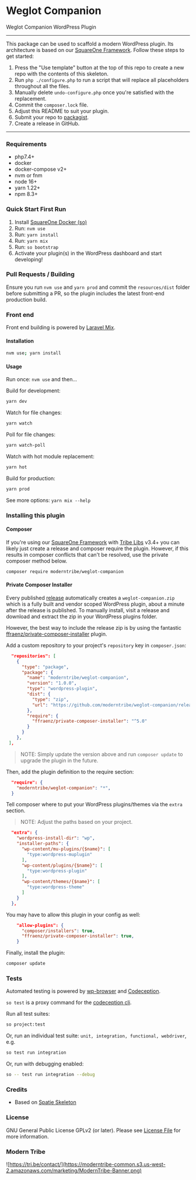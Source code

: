 # Weglot Companion

Weglot Companion WordPress Plugin

---
This package can be used to scaffold a modern WordPress plugin. Its architecture is based on our [SquareOne Framework](https://github.com/moderntribe/square-one). Follow these steps to get started:

1. Press the "Use template" button at the top of this repo to create a new repo with the contents of this skeleton.
2. Run `php ./configure.php` to run a script that will replace all placeholders throughout all the files.
3. Manually delete `undo-configure.php` once you're satisfied with the replacement.
4. Commit the `composer.lock` file.
5. Adjust this README to suit your plugin.
6. Submit your repo to [packagist](https://packagist.org/).
7. Create a release in GitHub.
---

### Requirements
- php7.4+
- docker
- docker-compose v2+
- nvm or fnm
- node 16+
- yarn 1.22+
- npm 8.3+

### Quick Start First Run

1. Install [SquareOne Docker (so)](https://github.com/moderntribe/square1-global-docker#squareone-docker)
2. Run: `nvm use`
3. Run: `yarn install`
4. Run: `yarn mix`
5. Run: `so bootstrap`
6. Activate your plugin(s) in the WordPress dashboard and start developing!

### Pull Requests / Building

Ensure you run `nvm use` and `yarn prod` and commit the `resources/dist` folder before submitting a PR, so the plugin includes the latest front-end production build.

### Front end

Front end building is powered by [Laravel Mix](https://laravel-mix.com/).

#### Installation
```bash
nvm use; yarn install
```

#### Usage

Run once: `nvm use` and then...

Build for development:

```bash
yarn dev
```

Watch for file changes:

```bash
yarn watch
```

Poll for file changes:

```bash
yarn watch-poll
```

Watch with hot module replacement:

```bash
yarn hot
```

Build for production:

```bash
yarn prod
```

See more options: `yarn mix --help`

### Installing this plugin

#### Composer

If you're using our [SquareOne Framework](https://github.com/moderntribe/square-one) with [Tribe Libs](https://github.com/moderntribe/tribe-libs) v3.4+ you can likely just create a release and composer require the plugin. However, if this results in composer conflicts that can't be resolved, use the private composer method below.

```bash
composer require moderntribe/weglot-companion
```

#### Private Composer Installer

Every published [release](https://github.com/moderntribe/weglot-companion/releases) automatically creates a `weglot-companion.zip` which is a fully built and vendor scoped WordPress plugin, about a minute after the release is published. To manually install, visit a release and download and extract the zip in your WordPress plugins folder.

However, the best way to include the release zip is by using the fantastic [ffraenz/private-composer-installer](https://github.com/ffraenz/private-composer-installer) plugin.

Add a custom repository to your project's `repository` key in `composer.json`:

```json
  "repositories": [
    {
      "type": "package",
      "package": {
        "name": "moderntribe/weglot-companion",
        "version": "1.0.0",
        "type": "wordpress-plugin",
        "dist": {
          "type": "zip",
          "url": "https://github.com/moderntribe/weglot-companion/releases/download/{%VERSION}/weglot-companion.zip"
        },
        "require": {
          "ffraenz/private-composer-installer": "^5.0"
        }
      }
    },
 ],
```

> NOTE: Simply update the version above and run `composer update` to upgrade the plugin in the future.

Then, add the plugin definition to the require section:

```json
  "require": {
    "moderntribe/weglot-companion": "*",
  }
```

Tell composer where to put your WordPress plugins/themes via the `extra` section.

> NOTE: Adjust the paths based on your project.

```json
  "extra": {
    "wordpress-install-dir": "wp",
    "installer-paths": {
      "wp-content/mu-plugins/{$name}": [
        "type:wordpress-muplugin"
      ],
      "wp-content/plugins/{$name}": [
        "type:wordpress-plugin"
      ],
      "wp-content/themes/{$name}": [
        "type:wordpress-theme"
      ]
    }
  },
```  

You may have to allow this plugin in your config as well:

```json
    "allow-plugins": {
      "composer/installers": true,
      "ffraenz/private-composer-installer": true,
    }
```

Finally, install the plugin:

```bash
composer update
```

### Tests

Automated testing is powered by [wp-browser](https://wpbrowser.wptestkit.dev/) and [Codeception](http://codeception.com/).

`so test` is a proxy command for the [codeception cli](https://codeception.com/docs/reference/Commands).

Run all test suites:

```bash
so project:test
```

Or, run an individual test suite: `unit, integration, functional, webdriver`, e.g.

```bash
so test run integration
```

Or, run with debugging enabled:

```bash
so -- test run integration --debug
```

### Credits

- Based on [Spatie Skeleton](https://github.com/spatie/package-skeleton-php)

### License

GNU General Public License GPLv2 (or later). Please see [License File](LICENSE.md) for more information.

### Modern Tribe

![https://tri.be/contact/](https://moderntribe-common.s3.us-west-2.amazonaws.com/marketing/ModernTribe-Banner.png)

